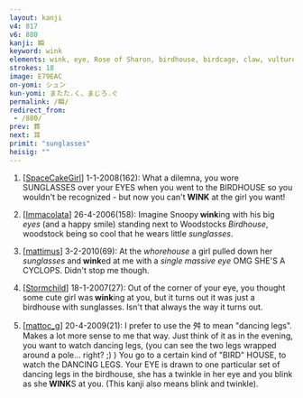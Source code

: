 ```yaml
---
layout: kanji
v4: 817
v6: 880
kanji: 瞬
keyword: wink
elements: wink, eye, Rose of Sharon, birdhouse, birdcage, claw, vulture, crown, sunglasses, dancing legs, ballerina, evening
strokes: 18
image: E79EAC
on-yomi: シュン
kun-yomi: またた.く、まじろ.ぐ
permalink: /瞬/
redirect_from:
 - /880/
prev: 葬
next: 耳
primit: "sunglasses"
heisig: ""
---
```


1) [<a href="http://kanji.koohii.com/profile/SpaceCakeGirl">SpaceCakeGirl</a>] 1-1-2008(162): What a dilemna, you wore SUNGLASSES over your EYES when you went to the BIRDHOUSE so you wouldn&#039;t be recognized - but now you can&#039;t<strong> WINK</strong> at the girl you want!

2) [<a href="http://kanji.koohii.com/profile/Immacolata">Immacolata</a>] 26-4-2006(158): Imagine Snoopy<strong> wink</strong>ing with his big <em>eyes</em> (and a happy smile) standing next to Woodstocks <em>Birdhouse</em>, woodstock being so cool that he wears little <em>sunglasses</em>.

3) [<a href="http://kanji.koohii.com/profile/mattimus">mattimus</a>] 3-2-2010(69): At the <em>whorehouse</em> a girl pulled down her <em>sunglasses</em> and<strong> wink</strong>ed at me with a <em>single massive eye</em> OMG SHE&#039;S A CYCLOPS. Didn&#039;t stop me though.

4) [<a href="http://kanji.koohii.com/profile/Stormchild">Stormchild</a>] 18-1-2007(27): Out of the corner of your eye, you thought some cute girl was<strong> wink</strong>ing at you, but it turns out it was just a birdhouse with sunglasses. Isn&#039;t that always the way it turns out.

5) [<a href="http://kanji.koohii.com/profile/mattoc_g">mattoc_g</a>] 20-4-2009(21): I prefer to use the 舛 to mean &quot;dancing legs&quot;. Makes a lot more sense to me that way. Just think of it as in the evening, you want to watch dancing legs, (you can see the two legs wrapped around a pole... right? ;) ) You go to a certain kind of &quot;BIRD&quot; HOUSE, to watch the DANCING LEGS. Your EYE is drawn to one particular set of dancing legs in the birdhouse, she has a twinkle in her eye and you blink as she<strong> WINK</strong>S at you. (This kanji also means blink and twinkle).

